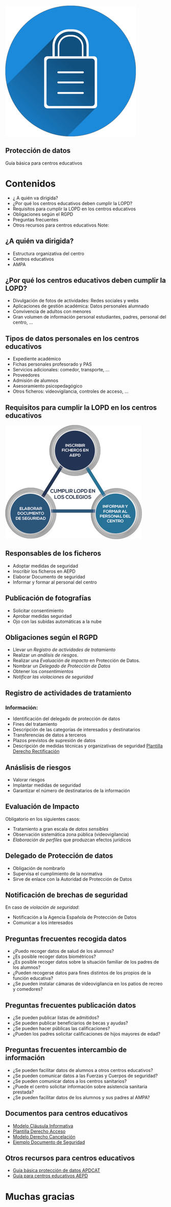 ![ ](./img/candadoP.png  "Candado privacidad")
## Protección de datos
Guía básica para centros educativos


# Contenidos
- ¿ A quién va dirigida?
- ¿Por qué los centros educativos deben cumplir la LOPD?
- Requisitos para cumplir la LOPD en los centros educativos
- Obligaciones según el RGPD
- Preguntas frecuentes
- Otros recursos para centros educativos
Note: 



	
## ¿A quién va dirigida?
- Estructura organizativa del centro
- Centros educativos
- AMPA



## ¿Por qué los centros educativos deben cumplir la LOPD?
- Divulgación de fotos de actividades: Redes sociales y webs
- Aplicaciones de gestión académica: Datos personales alumnado
- Convivencia de adultos con menores
- Gran volumen de información personal estudiantes, padres, personal del centro, ...  


## Tipos de datos personales en los centros educativos
- Expediente académico
- Fichas personales profesorado y PAS
- Servicios adicionales: comedor, transporte, ...
- Proveedores
- Admisión de alumnos
- Asesoramiento psicopedagógico
- Otros ficheros: videovigilancia, controles de acceso, ...




## Requisitos para cumplir la LOPD en los centros educativos
![ ](./img/cumplir-lopd-colegios.png  "Cumplir LOPD Centros educativos")


##  Responsables de los ficheros
- Adoptar medidas de seguridad
- Inscribir los ficheros en AEPD
- Elaborar Documento de seguridad
- Informar y formar al personal del centro


## Publicación de fotografías
- Solicitar consentimiento
- Aprobar medidas seguridad
- Ojo con las subidas automáticas a la nube



## Obligaciones según el RGPD
- Llevar un *Registro de actividades de tratamiento*
- Realizar un *análisis de riesgos*.
- Realizar una *Evaluación de impacto* en Protección de Datos.
- Nombrar un *Delegado de Protección de Datos*
- Obtener los *consentimientos*
- *Notificar las violaciones de seguridad*


## Registro de actividades de tratamiento
### Información:
- Identificación del delegado de protección de datos
- Fines del tratamiento
- Descripción de las categorías de interesados y destinatarios
- Transferencias de datos a terceros
- Plazos previstos de supresión de datos
- Descripción de medidas técnicas y organizativas de seguridad
[Plantilla Derecho Rectificación](https://ayudaleyprotecciondatos.es/wp-content/uploads/2018/06/derechos-arco-rectificacion.pdf) 


## Anáslisis de riesgos
- Valorar riesgos
- Implantar medidas de seguridad
- Garantizar el número de destinatarios de la información


## Evaluación de Impacto
Obligatorio en los siguientes casos:
- Tratamiento a gran escala de *datos sensibles*
- Observación sistemática zona pública (videovigilancia)
- *Elaboración de perfiles* que produzcan efectos jurídicos


## Delegado de Protección de datos
- Obligación de nombrarlo
- Supervisa el cumplimiento de la normativa
- Sirve de enlace con la Autoridad de Protección de Datos


## Notificación de brechas de seguridad
En caso de *violación de seguridad*:
- Notificación a la Agencia Española de Protección de Datos
- Comunicar a los interesados



## Preguntas frecuentes recogida datos
- ¿Puedo recoger datos de salud de los alumnos?
- ¿Es posible recoger datos biométricos?
- ¿Es posible recoger datos sobre la situación familiar de los padres de los alumnos?
- ¿Pueden recogerse datos para fines distintos de los propios de la función educativa?
- ¿Se pueden instalar cámaras de videovigilancia en los patios de recreo y comedores?


## Preguntas frecuentes publicación datos
- ¿Se pueden publicar listas de admitidos?
- ¿Se pueden publicar beneficiarios de becas y ayudas?
- ¿Se pueden hacer públicas las calificaciones?
- ¿Pueden los padres solicitar calificaciones de hijos mayores de edad?


## Preguntas frecuentes intercambio de información
- ¿Se pueden facilitar datos de alumnos a otros centros educativos?
- ¿Se pueden comunicar datos a las Fuerzas y Cuerpos de seguridad?
- ¿Se pueden comunicar datos a los centros sanitarios?
- ¿Puede el centro solicitar información sobre asistencia sanitaria prestada?
- ¿Se pueden facilitar datos de los alumnos y sus padres al AMPA?



## Documentos para centros educativos
- [Modelo Cláusula Informativa](https://ayudaleyprotecciondatos.es/wp-content/uploads/2017/12/consentimiento-alumnos-salud-cesion-terceros.pdf) 
- [Plantilla Derecho Acceso](https://ayudaleyprotecciondatos.es/wp-content/uploads/2018/06/derechos-arco-acceso.pdf) 
- [Modelo Derecho Cancelación](https://ayudaleyprotecciondatos.es/wp-content/uploads/2018/06/derechos-arco-cancelacion-supresion.pdf) 
- [Ejemplo Documento de Seguridad](https://ayudaleyprotecciondatos.es/wp-content/uploads/2017/12/documento-seguridad.pdf) 


## Otros recursos para centros educativos
- [Guía básica protección de datos APDCAT](http://apdcat.gencat.cat/web/.content/03-documentacio/publicacions/documents/2891.pdf)
- [Guía para centros educativos AEPD](http://apdcat.gencat.cat/web/.content/03-documentacio/publicacions/documents/2891.pdf) 




# Muchas gracias
